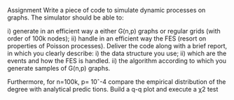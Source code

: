 Assignment Write a piece of code to simulate dynamic processes on graphs. The simulator should be able to:
 
 i) generate in an efficient way a either G(n,p) graphs or regular grids (with order of 100k nodes);
 ii) handle in an efficient way the FES (resort on properties of Poisson processes).
 Deliver the code along with a brief report, in which you clearly describe:
 i) the data structure you use;
 ii) which are the events and how the FES is handled.
 ii) the algorithm according to which you generate samples of G(n,p) graphs.
 
 Furthermore, for n=100k, p= 10ˆ-4 compare the empirical distribution of the degree with analytical predic
tions. Build a q-q plot and execute a χ2 test
